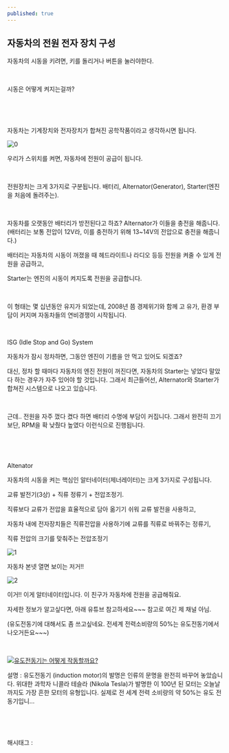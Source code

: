 ```yaml
---
published: true
---
```

## 자동차의 전원 전자 장치 구성

자동차의 시동을 키려면, 키를 돌리거나 버튼을 눌러야한다.

​

시동은 어떻게 켜지는걸까?

​

​

자동차는 기계장치와 전자장치가 합쳐진 공학작품이라고 생각하시면 됩니다.

![0](/asset/img/222684437587/0.png)

우리가 스위치를 켜면, 자동차에 전원이 공급이 됩니다.

​

전원장치는 크게 3가지로 구분됩니다. 배터리, Alternator(Generator), Starter(엔진을 처음에 돌려주는).

​

자동차를 오랫동안 배터리가 방전된다고 하죠? Alternator가 이들을 충전을 해줍니다.(배터리는 보통 전압이 12V라, 이를 충전하기 위해 13~14V의 전압으로 충전을 해줍니다.)

배터리는 자동차의 시동이 꺼졌을 때 헤드라이트나 라디오 등등 전원을 켜줄 수 있게 전원을 공급하고,

Starter는 엔진의 시동이 켜지도록 전원을 공급합니다.

​

이 형태는 몇 십년동안 유지가 되었는데, 2008년 쯤 경제위기와 함께 고 유가, 환경 부담이 커지며 자동차들의 연비경쟁이 시작됩니다.

​

ISG (Idle Stop and Go) System

자동차가 잠시 정차하면, 그동안 엔진이 기름을 안 먹고 있어도 되겠죠?

대신, 정차 할 때마다 자동차의 엔진 전원이 꺼진다면, 자동차의 Starter는 넣었다 말았다 하는 경우가 자주 있어야 할 것입니다. 그래서 최근들어선, Alternator와 Starter가 합쳐진 시스템으로 나오고 있습니다.

​

근데.. 전원을 자주 껐다 켰다 하면 배터리 수명에 부담이 커집니다. 그래서 완전히 끄기보단, RPM을 확 낮췄다 높였다 이런식으로 진행됩니다.

​

​

Altenator

자동차의 시동을 켜는 핵심인 알터네이터(제너레이터)는 크게 3가지로 구성됩니다.

교류 발전기(3상) + 직류 정류기 + 전압조정기.

직류보다 교류가 전압을 효율적으로 담아 옮기기 쉬워 교류 발전을 사용하고,

자동차 내에 전자장치들은 직류전압을 사용하기에 교류를 직류로 바꿔주는 정류기,

직류 전압의 크기를 맞춰주는 전압조정기

![1](/asset/img/222684437587/1.png)

자동차 본넷 열면 보이는 저거!!

![2](/asset/img/222684437587/2.png)

이거!! 이게 알터네이터입니다. 이 친구가 자동차에 전원을 공급해줘요.

자세한 정보가 알고싶다면, 아래 유튜브 참고하세요~~~ 참고로 여긴 제 채널 아님.

(유도전동기에 대해서도 좀 쓰고싶네요. 전세계 전력소비량의 50%는 유도전동기에서 나오거든요~~~)

​

[![유도전동기는 어떻게 작동할까요?](https://i.ytimg.com/vi/8u9qSObDluU/hqdefault.jpg)](https://youtu.be/8u9qSObDluU)

설명 : 유도전동기 (induction motor)의 발명은 인류의 문명을 완전히 바꾸어 놓았습니다. 위대한 과학자 니콜라 테슬라 (Nikola Tesla)가 발명한 이 100년 된 모터는 오늘날까지도 가장 흔한 모터의 유형입니다. 실제로 전 세계 전력 소비량의 약 50%는 유도 전동기입니...

​

​

 해시태그 : 